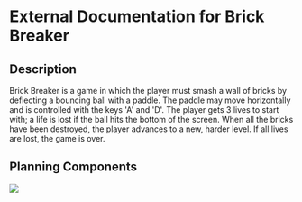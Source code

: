 # External Documentation for Brick Breaker

## Description
Brick Breaker is a game in which the player must smash a wall of bricks by deflecting a bouncing ball with a paddle. The paddle may move horizontally and is controlled with the keys 'A' and 'D'. The player gets 3 lives to start with; a life is lost if the ball hits the bottom of the screen. When all the bricks have been destroyed, the player advances to a new, harder level. If all lives are lost, the game is over. 

## Planning Components
![](C:\Users\kolhe\PycharmProjects\CSE3130-BrickBreaker\planningBrickBreaker.jpg)
